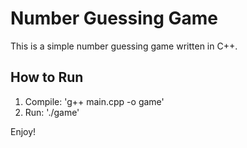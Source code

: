 # Number Guessing Game

This is a simple number guessing game written in C++.

## How to Run
1. Compile: 'g++ main.cpp -o game'
2. Run: './game'

Enjoy!